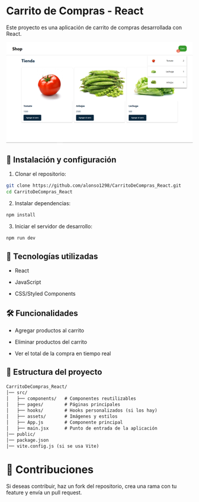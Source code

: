 # Carrito de Compras - React

Este proyecto es una aplicación de carrito de compras desarrollada con React.

![Imagen de la pagina terminada](https://github.com/alonso1298/CarritoDeCompras_React/blob/624ce21861f03b771e37ac4f447d70f4010981d3/public/pagina.png)

## 🚀 Instalación y configuración

1. Clonar el repositorio:

``` bash 
git clone https://github.com/alonso1298/CarritoDeCompras_React.git
cd CarritoDeCompras_React
```
2. Instalar dependencias:

``` bash
npm install
```

3. Iniciar el servidor de desarrollo:

``` bash
npm run dev
```

## 📌 Tecnologías utilizadas

- React

- JavaScript

- CSS/Styled Components

## 🛠 Funcionalidades

- Agregar productos al carrito

- Eliminar productos del carrito

- Ver el total de la compra en tiempo real

## 📄 Estructura del proyecto

```
CarritoDeCompras_React/
│── src/
│   ├── components/   # Componentes reutilizables
│   ├── pages/        # Páginas principales
│   ├── hooks/        # Hooks personalizados (si los hay)
│   ├── assets/       # Imágenes y estilos
│   ├── App.js        # Componente principal
│   ├── main.jsx      # Punto de entrada de la aplicación
│── public/
│── package.json
│── vite.config.js (si se usa Vite)

```
# 👥 Contribuciones

Si deseas contribuir, haz un fork del repositorio, crea una rama con tu feature y envía un pull request.
